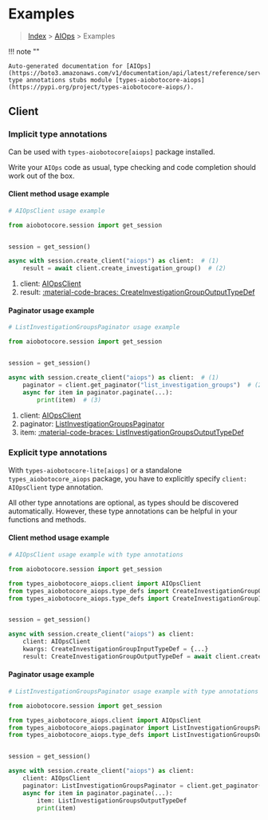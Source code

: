 # Examples

> [Index](../README.md) > [AIOps](./README.md) > Examples

!!! note ""

    Auto-generated documentation for [AIOps](https://boto3.amazonaws.com/v1/documentation/api/latest/reference/services/aiops.html#aiops)
    type annotations stubs module [types-aiobotocore-aiops](https://pypi.org/project/types-aiobotocore-aiops/).

## Client

### Implicit type annotations

Can be used with `types-aiobotocore[aiops]` package installed.

Write your `AIOps` code as usual,
type checking and code completion should work out of the box.



#### Client method usage example

```python
# AIOpsClient usage example

from aiobotocore.session import get_session


session = get_session()

async with session.create_client("aiops") as client:  # (1)
    result = await client.create_investigation_group()  # (2)
```

1. client: [AIOpsClient](./client.md)
2. result: [:material-code-braces: CreateInvestigationGroupOutputTypeDef](./type_defs.md#createinvestigationgroupoutputtypedef)



#### Paginator usage example

```python
# ListInvestigationGroupsPaginator usage example

from aiobotocore.session import get_session


session = get_session()

async with session.create_client("aiops") as client:  # (1)
    paginator = client.get_paginator("list_investigation_groups")  # (2)
    async for item in paginator.paginate(...):
        print(item)  # (3)
```

1. client: [AIOpsClient](./client.md)
2. paginator: [ListInvestigationGroupsPaginator](./paginators.md#listinvestigationgroupspaginator)
3. item: [:material-code-braces: ListInvestigationGroupsOutputTypeDef](./type_defs.md#listinvestigationgroupsoutputtypedef)




### Explicit type annotations

With `types-aiobotocore-lite[aiops]`
or a standalone `types_aiobotocore_aiops` package, you have to explicitly specify
`client: AIOpsClient` type annotation.

All other type annotations are optional, as types should be discovered automatically.
However, these type annotations can be helpful in your functions and methods.


#### Client method usage example

```python
# AIOpsClient usage example with type annotations

from aiobotocore.session import get_session

from types_aiobotocore_aiops.client import AIOpsClient
from types_aiobotocore_aiops.type_defs import CreateInvestigationGroupOutputTypeDef
from types_aiobotocore_aiops.type_defs import CreateInvestigationGroupInputTypeDef


session = get_session()

async with session.create_client("aiops") as client:
    client: AIOpsClient
    kwargs: CreateInvestigationGroupInputTypeDef = {...}
    result: CreateInvestigationGroupOutputTypeDef = await client.create_investigation_group(**kwargs)
```



#### Paginator usage example

```python
# ListInvestigationGroupsPaginator usage example with type annotations

from aiobotocore.session import get_session

from types_aiobotocore_aiops.client import AIOpsClient
from types_aiobotocore_aiops.paginator import ListInvestigationGroupsPaginator
from types_aiobotocore_aiops.type_defs import ListInvestigationGroupsOutputTypeDef


session = get_session()

async with session.create_client("aiops") as client:
    client: AIOpsClient
    paginator: ListInvestigationGroupsPaginator = client.get_paginator("list_investigation_groups")
    async for item in paginator.paginate(...):
        item: ListInvestigationGroupsOutputTypeDef
        print(item)
```


